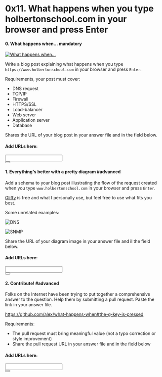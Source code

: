 <h1 class="gap">0x11. What happens when you type holbertonschool.com in your browser and press Enter</h1>


<h4 class="task">
    0. What happens when...
      <span class="alert alert-warning mandatory-optional">
        mandatory
      </span>
</h4><p><a href="https://www.youtube.com/watch?v=eMNhgo8zdEg" target="_blank"><img alt="What happens when..." src="http://i.imgur.com/lh74RZb.png"/></a></p><p>Write a blog post explaining what happens when you type <code>https://www.holbertonschool.com</code> in your browser and press <code>Enter</code>.</p><p>Requirements, your post must cover:</p><ul>
<li>DNS request</li>
<li>TCP/IP</li>
<li>Firewall</li>
<li>HTTPS/SSL</li>
<li>Load-balancer</li>
<li>Web server</li>
<li>Application server</li>
<li>Database</li>
</ul><p>Shares the URL of your blog post in your answer file and in the field below.</p><div class="blog_post_div">
<h4> Add URLs here:</h4>
<div class="form-group row">
<div class="col-sm-11">
<input class="form-control" id="input_1646" type="text" value=""/>
</div>
<div class="col-sm-1">
<button class="add_task_url" data-task-id="1646" data-task-requesting="0" data-user-id="144" type="button">
<span aria-hidden="true" class="glyphicon glyphicon-plus"></span>
</button>
</div>
</div>
<ul class="list_1646">
</ul>
</div>


<h4 class="task">
    1. Everything's better with a pretty diagram
      <span class="alert alert-info mandatory-optional">
        #advanced
      </span>
</h4><p>Add a schema to your blog post illustrating the flow of the request created when you type <code>www.holbertonschool.com</code> in your browser and press <code>Enter</code>.</p><p><a href="/rltoken/HdrdGG9dIxgqHdOv7VNTSw" target="_blank" title="Gliffy">Gliffy</a> is free and what I personally use, but feel free to use what fits you best.</p><p>Some unrelated examples:</p><p><img alt="DNS" src="http://i.imgur.com/i9ivkdo.png"/></p><p><img alt="SNMP" src="http://i.imgur.com/R8R3sqC.png"/></p><p>Share the URL of your diagram image in your answer file and il the field below.</p><div class="blog_post_div">
<h4> Add URLs here:</h4>
<div class="form-group row">
<div class="col-sm-11">
<input class="form-control" id="input_1647" type="text" value=""/>
</div>
<div class="col-sm-1">
<button class="add_task_url" data-task-id="1647" data-task-requesting="0" data-user-id="144" type="button">
<span aria-hidden="true" class="glyphicon glyphicon-plus"></span>
</button>
</div>
</div>
<ul class="list_1647">
</ul>
</div>


<h4 class="task">
    2. Contribute!
      <span class="alert alert-info mandatory-optional">
        #advanced
      </span>
</h4><p>Folks on the Internet have been trying to put together a comprehensive answer to the question. Help them by submitting a pull request. Paste the link in your answer file.</p><p><a href="/rltoken/NjQ0PbOLIUMKW23EnCZLTA" target="_blank" title="https://github.com/alex/what-happens-when#the-g-key-is-pressed">https://github.com/alex/what-happens-when#the-g-key-is-pressed</a></p><p>Requirements:</p><ul>
<li>The pull request must bring meaningful value (not a typo correction or style improvement)</li>
<li>Share the pull request URL in your answer file and in the field below</li>
</ul><div class="blog_post_div">
<h4> Add URLs here:</h4>
<div class="form-group row">
<div class="col-sm-11">
<input class="form-control" id="input_1648" type="text" value=""/>
</div>
<div class="col-sm-1">
<button class="add_task_url" data-task-id="1648" data-task-requesting="0" data-user-id="144" type="button">
<span aria-hidden="true" class="glyphicon glyphicon-plus"></span>
</button>
</div>
</div>
<ul class="list_1648">
</ul>
</div>

